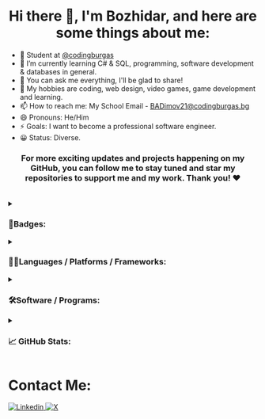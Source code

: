 <h1 align="center"> Hi there 👋, I'm Bozhidar, and here are some things about me: </h1>

- 🔭 Student at <a href="https://www.codingburgas.bg/"> @codingburgas </a>
- 🌱 I’m currently learning C# & SQL, programming, software development & databases in general.
- 💬 You can ask me everything, I'll be glad to share!
- 👯 My hobbies are coding, web design, video games, game development and learning.
- 📫 How to reach me:  My School Email - <a href="mailto:BADimov21@codingburgas.bg">BADimov21@codingburgas.bg </a>
- 😄 Pronouns: He/Him
- ⚡ Goals: I want to become a professional software engineer.
- 😀 Status: Diverse. <br>

<h3 align="center">For more exciting updates and projects happening on my GitHub, you can follow me to stay tuned and star my repositories to support me and my work. Thank you! ❤️</h3>
<br>

<details>
       <summary><h3>💼Badges:</h3></summary>
       <a href="https://www.credly.com/badges/03ad4482-6a71-4273-a06b-6d90f8f64115" > <img src="https://github.com/user-attachments/assets/312be21b-ed4d-47b8-aa2b-e1b49a09f38a" height="200" weight="200" alt="Software Development IT Specialist Certificate"> </a>
       <a href="https://www.credly.com/badges/50eea51c-0478-4d47-afe1-3fc149f0a848" > <img src="https://github.com/user-attachments/assets/aef1aab6-af64-458b-9a8c-ab64454cbf48" height="200" weight="200" alt="Databases IT Specialist Certificate"> </a>
       <a href="https://www.credly.com/badges/b47a2c8c-5a81-42aa-a3e7-0adeeb2fd823" > <img src="https://github.com/user-attachments/assets/327acebd-d921-418c-870a-d926bf8c9f52" height="200" weight="200" alt="Java IT Specialist Certificate"> </a>
       <a href="https://www.credly.com/badges/7ef290f1-5ec9-4fde-a9c5-7c0959e140f6" > <img src="https://images.credly.com/size/680x680/images/ef99b79e-fd54-4eb5-b2a4-bf17e92a4837/ITS-Badges_JavaScript_1200px.png" height="200" weight="200" alt="JavaScript IT Specialist Certificate"> </a>
       <a href="https://www.credly.com/badges/878a8d30-198d-417e-9105-92a4849f9509" > <img src="https://images.credly.com/size/680x680/images/e2dc688d-de61-44a5-81af-ee96f117a211/ITS-Badges_HTML-and-CSS_1200px.png" height="200" weight="200" alt="HTML5 & CSS3 IT Specialist Certificate"> </a>
       <a href="https://www.credly.com/badges/096cb08a-c727-4785-87e8-004f5c431665" > <img src="https://images.credly.com/images/04e8034c-81f5-4f7f-ab23-e8b428c31ce9/ITE.png" height="200" weight="200" alt="IT Essentials Specialist Certificate"> </a>
       <a href="https://www.credly.com/badges/6ceb74f6-525f-45f3-8f34-96f41033551b" > <img src="https://images.credly.com/size/680x680/images/51526f76-711b-4caf-b04d-27f89512b112/NetworkDefense_v1_091721.png" height="200" weight="200" alt="Network Defense Certificate"> </a>
       <a href="https://www.credly.com/badges/9efa6024-16cf-41ac-a526-2ad0dbd8542f" > <img src="https://images.credly.com/size/680x680/images/af8c6b4e-fc31-47c4-8dcb-eb7a2065dc5b/I2CS__1_.png" height="200" weight="200" alt="Introduction to Cybersecurity Certificate"> </a>
       <a href="https://www.credly.com/badges/f1f770a9-323f-4181-b5bc-7b5f38abc063" > <img src="https://images.credly.com/size/680x680/images/fd092703-61db-4e9f-9c7c-2211d44ca87d/MOS_Word.png" height="200" weight="200" alt="MS Word 2016 Specialist Certificate"> </a>
       <a href="https://www.credly.com/badges/1deeb856-4478-4ea7-94e2-85c1d0884c79" > <img src="https://images.credly.com/size/680x680/images/9d2bcbe6-519f-4ed0-ad34-aca077421568/MOS_Excel.png" height="200" weight="200" alt="MS Excel Associate Specialist 2019 Certificate"> </a>
       <a href="https://www.credly.com/badges/47e72fce-be20-4e22-9efd-6fb44c77cacc" > <img src="https://github.com/user-attachments/assets/61fb2550-c1f4-4a24-b7b8-10d3c6cf792e" height="200" weight="200" alt="Networking Academy Learn-A-Thon Certificate 2024"> </a>
       <a href="https://www.credly.com/badges/058d4d47-5c5c-49e0-acef-b9fe16fdb4e9" > <img src="https://images.credly.com/size/340x340/images/b1395248-483c-48cd-b40d-7fe93837c37d/image.png" height="200" weight="200" alt="Networking Academy Learn-A-Thon Certificate 2023"> </a>
</details>

<details>
       <summary><h3>👨‍💻Languages / Platforms / Frameworks:</h3></summary>
       <a href="https://cplusplus.com/" > <img src="https://upload.wikimedia.org/wikipedia/commons/thumb/1/18/ISO_C%2B%2B_Logo.svg/180px-ISO_C%2B%2B_Logo.svg.png" height="75" weight="75" alt="C++"> </a>
       <a href="https://en.wikipedia.org/wiki/C_(programming_language)" > <img src="https://upload.wikimedia.org/wikipedia/commons/1/19/C_Logo.png" height="75" weight="75" alt="C"> </a>
       <a href="https://learn.microsoft.com/en-us/dotnet/csharp/" > <img src="https://www.vikingsoftware.com/wp-content/uploads/2024/02/C.png" height="75" weight="75" alt="C#"> </a>
       <a href="https://dotnet.microsoft.com/en-us/" ><img src="https://upload.wikimedia.org/wikipedia/commons/thumb/7/7d/Microsoft_.NET_logo.svg/800px-Microsoft_.NET_logo.svg.png" height="75" weight="75" alt=".NET">
       <a href="https://en.wikipedia.org/wiki/JavaScript" ><img src="https://upload.wikimedia.org/wikipedia/commons/thumb/9/99/Unofficial_JavaScript_logo_2.svg/210px-Unofficial_JavaScript_logo_2.svg.png" height="75" weight="75" alt="JavaScript">
       <a href="https://www.typescriptlang.org/" ><img src="https://upload.wikimedia.org/wikipedia/commons/thumb/4/4c/Typescript_logo_2020.svg/1200px-Typescript_logo_2020.svg.png" height="75" weight="75" alt="TypeScript">
       <a href="https://reactnative.dev/" ><img src="https://upload.wikimedia.org/wikipedia/commons/thumb/a/a7/React-icon.svg/1200px-React-icon.svg.png" height="75" weight="75" alt="React Native">
       <a href="https://en.m.wikipedia.org/wiki/SQL" > <img src="https://miro.medium.com/v2/resize:fit:787/1*IYEvbY1IRNoXRTuAIWpERQ.png" height="75" weight="75" alt="SQL"> </a>
       <a href="https://www.arduino.cc" > <img src="https://upload.wikimedia.org/wikipedia/commons/thumb/8/87/Arduino_Logo.svg/1280px-Arduino_Logo.svg.png" height="75" weight="75" alt="Arduino"> </a>
       <a href="https://en.wikipedia.org/wiki/HTML5" ><img src="https://raw.githubusercontent.com/devicons/devicon/1119b9f84c0290e0f0b38982099a2bd027a48bf1/icons/html5/html5-plain-wordmark.svg" height="75" weight="75" alt="HTML5"> </a>
       <a href="https://en.wikipedia.org/wiki/CSS" ><img src="https://raw.githubusercontent.com/devicons/devicon/1119b9f84c0290e0f0b38982099a2bd027a48bf1/icons/css3/css3-plain-wordmark.svg" height="75" weight="75" alt="CSS3">
       </a>
</details>
       
<details>
       <summary><h3>🛠️Software / Programs:</h3></summary>
       <a href="https://visualstudio.microsoft.com/" ><img src="https://upload.wikimedia.org/wikipedia/commons/thumb/2/2c/Visual_Studio_Icon_2022.svg/2048px-Visual_Studio_Icon_2022.svg.png" height="75" weight="75" alt="Visual Studio 2022">
       <a href="https://code.visualstudio.com/" ><img src="https://github.com/YVSimeonova19/YVSimeonova19/blob/master/images/vscode.png?raw=true" height="75" weight="75" alt="Visual Studio Code">
       <a href="https://www.jetbrains.com/clion/" ><img src="https://gdm-catalog-fmapi-prod.imgix.net/ProductLogo/83cc8bd2-13e2-4d07-a794-2b855046a0ac.png" height="75" weight="75" alt="CLion by JetBrains">
       <a href="https://www.jetbrains.com/rider/" ><img src="https://codeopinion.com/wp-content/uploads/2017/08/logo.png" height="75" weight="75" alt="Rider by JetBrains">
       <a href="https://www.jetbrains.com/datagrip/" ><img src="https://upload.wikimedia.org/wikipedia/commons/thumb/c/c9/DataGrip.svg/2048px-DataGrip.svg.png" height="75" weight="75" alt="DataGrip by JetBrains">
       <a href="https://www.qt.io/product/development-tools" ><img src="https://anturis.com/wp-content/uploads/2022/11/Qt-Creator-Logo.png" height="75" weight="75" alt="Qt Creator">
       <a href="https://learn.microsoft.com/en-us/sql/ssms/download-sql-server-management-studio-ssms"><img src="https://github.com/user-attachments/assets/bbaa7933-5025-4dce-a5dc-314ebec36367" height="75" weight="75" alt="SQL Server Management Studio 20">
       <a href="https://www.heidisql.com/"><img src="https://upload.wikimedia.org/wikipedia/commons/thumb/3/32/HeidiSQL_logo_image.png/800px-HeidiSQL_logo_image.png" height="75" weight="75" alt="HeidiSQL">
       <a href="https://azure.microsoft.com/en-us/"><img src="https://swimburger.net/media/ppnn3pcl/azure.png" height="75" weight="75" alt="MS Azure">
       <a href="https://firebase.google.com/"><img src="https://www.gstatic.com/devrel-devsite/prod/v0e3f58103119c4df6fb3c3977dcfd0cb669bdf6385f895761c1853a4b0b11be9/firebase/images/touchicon-180.png" height="75" weight="75" alt="Firebase by Google">
       <a href="https://www.arduino.cc/en/software"><img src="https://upload.wikimedia.org/wikipedia/commons/7/73/Arduino_IDE_logo.svg" height="75" weight="75" alt="Arduino IDE">
       <a href="https://www.solidworks.com/" ><img src="https://github.com/user-attachments/assets/798eab84-0913-4345-bbff-f0bd12fa1929" height="75" weight="75" alt="SolidWorks">
       <a href="https://github.com/" ><img src="https://play-lh.googleusercontent.com/PCpXdqvUWfCW1mXhH1Y_98yBpgsWxuTSTofy3NGMo9yBTATDyzVkqU580bfSln50bFU" height="75" weight="75" alt="GitHub">
       <a href="https://replit.com/" ><img src="https://upload.wikimedia.org/wikipedia/commons/thumb/b/b2/Repl.it_logo.svg/330px-Repl.it_logo.svg.png" height="75" weight="75" alt="Replit">
       <a href="https://www.codechef.com/" ><img src="https://github.com/user-attachments/assets/45b7bc77-6cfd-41aa-ba9e-e57c2319715f" height="75" weight="75" alt="CodeChef">
       <a href="https://git-scm.com/" ><img src="https://git-scm.com/images/logos/downloads/Git-Icon-1788C.png" height="75" weight="75" alt="Git">
       <a href="https://en.wikipedia.org/wiki/Microsoft_Office"><img src="https://www.freepnglogos.com/uploads/microsoft-office-png-logo/microsoft-office-2013-symbol-logo-png-6.png" height="75" weight="75" alt="MS Office">
       </a>
</details>

<details>
       <summary><h3>📈 GitHub Stats:</h3></summary>
       <p align="center">
       <img src="https://github-readme-stats.vercel.app/api?username=BADimov21&count_private=true&show_icons=true&theme=radical"> <br>
       <img src="https://streak-stats.demolab.com/?user=BADimov21&theme=radical"> <br>
       <img src="https://github-readme-stats.vercel.app/api/top-langs/?username=BADimov21&show_icons=true&theme=radical">
       </p>
 </details>
        <h1>Contact Me:</h1>
         <a href="https://www.linkedin.com/in/bozhidar-dimov-a5b31223a"> <img src="https://play-lh.googleusercontent.com/kMofEFLjobZy_bCuaiDogzBcUT-dz3BBbOrIEjJ-hqOabjK8ieuevGe6wlTD15QzOqw" height="75" weight="75" alt="Linkedin"> </a>
         <a href="https://twitter.com/Bokata_96"> <img src="https://img.freepik.com/free-vector/new-2023-twitter-logo-x-icon-design_1017-45418.jpg?size=338&ext=jpg&ga=GA1.1.967060102.1708732800&semt=ais" height="75" weight="75" alt="X"> </a>

